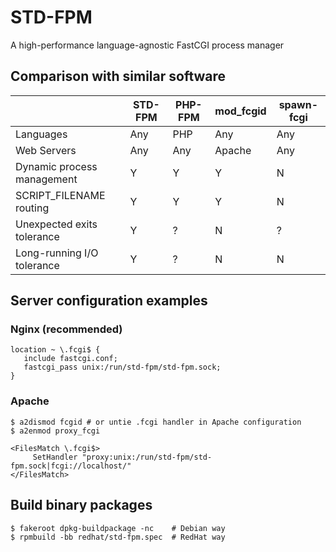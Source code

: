 STD-FPM
=============
A high-performance language-agnostic FastCGI process manager

## Comparison with similar software
|                            | STD-FPM | PHP-FPM | mod_fcgid | spawn-fcgi |
| -------------------------- | ------- | ------- | --------- | -----------|
| Languages                  | Any     | PHP     | Any       | Any        |
| Web Servers                | Any     | Any     | Apache    | Any        |
| Dynamic process management | Y       | Y       | Y         | N          |
| SCRIPT_FILENAME routing    | Y       | Y       | Y         | N          |
| Unexpected exits tolerance | Y       | ?       | N         | ?          |
| Long-running I/O tolerance | Y       | ?       | N         | N          |

## Server configuration examples
### Nginx (recommended)
```nohighlight
location ~ \.fcgi$ {
   include fastcgi.conf;
   fastcgi_pass unix:/run/std-fpm/std-fpm.sock;
}
```
### Apache
```nohighlight
$ a2dismod fcgid # or untie .fcgi handler in Apache configuration
$ a2enmod proxy_fcgi
```
```nohighlight
<FilesMatch \.fcgi$>
     SetHandler "proxy:unix:/run/std-fpm/std-fpm.sock|fcgi://localhost/"
</FilesMatch>
```
## Build binary packages
```nohighlight
$ fakeroot dpkg-buildpackage -nc    # Debian way
$ rpmbuild -bb redhat/std-fpm.spec  # RedHat way
```
